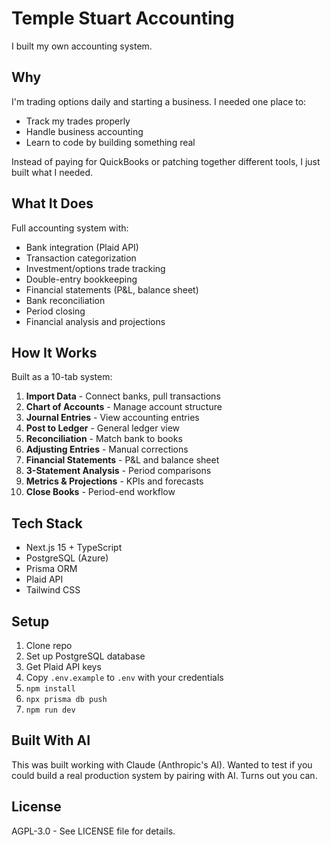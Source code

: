 # Temple Stuart Accounting

I built my own accounting system.

## Why

I'm trading options daily and starting a business. I needed one place to:
- Track my trades properly
- Handle business accounting
- Learn to code by building something real

Instead of paying for QuickBooks or patching together different tools, I just built what I needed.

## What It Does

Full accounting system with:
- Bank integration (Plaid API)
- Transaction categorization
- Investment/options trade tracking
- Double-entry bookkeeping
- Financial statements (P&L, balance sheet)
- Bank reconciliation
- Period closing
- Financial analysis and projections

## How It Works

Built as a 10-tab system:

1. **Import Data** - Connect banks, pull transactions
2. **Chart of Accounts** - Manage account structure
3. **Journal Entries** - View accounting entries
4. **Post to Ledger** - General ledger view
5. **Reconciliation** - Match bank to books
6. **Adjusting Entries** - Manual corrections
7. **Financial Statements** - P&L and balance sheet
8. **3-Statement Analysis** - Period comparisons
9. **Metrics & Projections** - KPIs and forecasts
10. **Close Books** - Period-end workflow

## Tech Stack

- Next.js 15 + TypeScript
- PostgreSQL (Azure)
- Prisma ORM
- Plaid API
- Tailwind CSS

## Setup

1. Clone repo
2. Set up PostgreSQL database
3. Get Plaid API keys
4. Copy `.env.example` to `.env` with your credentials
5. `npm install`
6. `npx prisma db push`
7. `npm run dev`

## Built With AI

This was built working with Claude (Anthropic's AI). Wanted to test if you could build a real production system by pairing with AI. Turns out you can.

## License

AGPL-3.0 - See LICENSE file for details.
